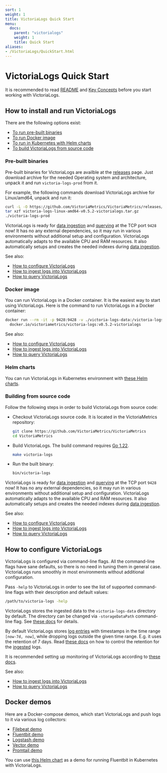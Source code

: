 ```yaml
---
sort: 1
weight: 1
title: VictoriaLogs Quick Start
menu:
  docs:
    parent: "victorialogs"
    weight: 1
    title: Quick Start
aliases:
- /VictoriaLogs/QuickStart.html
---
```


# VictoriaLogs Quick Start

It is recommended to read [README](https://docs.victoriametrics.com/VictoriaLogs/)
and [Key Concepts](https://docs.victoriametrics.com/VictoriaLogs/keyConcepts.html)
before you start working with VictoriaLogs.

## How to install and run VictoriaLogs

There are the following options exist:

- [To run pre-built binaries](#pre-built-binaries)
- [To run Docker image](#docker-image)
- [To run in Kubernetes with Helm charts](#helm-charts)
- [To build VictoriaLogs from source code](#building-from-source-code)

### Pre-built binaries

Pre-built binaries for VictoriaLogs are availble at the [releases](https://github.com/VictoriaMetrics/VictoriaMetrics/releases/) page.
Just download archive for the needed Operating system and architecture, unpack it and run `victoria-logs-prod` from it.

For example, the following commands download VictoriaLogs archive for Linux/amd64, unpack and run it:

```sh
curl -L -O https://github.com/VictoriaMetrics/VictoriaMetrics/releases/download/v0.5.2-victorialogs/victoria-logs-linux-amd64-v0.5.2-victorialogs.tar.gz
tar xzf victoria-logs-linux-amd64-v0.5.2-victorialogs.tar.gz
./victoria-logs-prod
```

VictoriaLogs is ready for [data ingestion](https://docs.victoriametrics.com/VictoriaLogs/data-ingestion/)
and [querying](https://docs.victoriametrics.com/VictoriaLogs/querying/) at the TCP port `9428` now!
It has no any external dependencies, so it may run in various environments without additional setup and configuration.
VictoriaLogs automatically adapts to the available CPU and RAM resources. It also automatically setups and creates
the needed indexes during [data ingestion](https://docs.victoriametrics.com/VictoriaLogs/data-ingestion/).

See also:

- [How to configure VictoriaLogs](#how-to-configure-victorialogs)
- [How to ingest logs into VictoriaLogs](https://docs.victoriametrics.com/VictoriaLogs/data-ingestion/)
- [How to query VictoriaLogs](https://docs.victoriametrics.com/VictoriaLogs/querying/)


### Docker image

You can run VictoriaLogs in a Docker container. It is the easiest way to start using VictoriaLogs.
Here is the command to run VictoriaLogs in a Docker container:

```sh
docker run --rm -it -p 9428:9428 -v ./victoria-logs-data:/victoria-logs-data \
  docker.io/victoriametrics/victoria-logs:v0.5.2-victorialogs
```

See also:

- [How to configure VictoriaLogs](#how-to-configure-victorialogs)
- [How to ingest logs into VictoriaLogs](https://docs.victoriametrics.com/VictoriaLogs/data-ingestion/)
- [How to query VictoriaLogs](https://docs.victoriametrics.com/VictoriaLogs/querying/)

### Helm charts

You can run VictoriaLogs in Kubernetes environment
with [these Helm charts](https://github.com/VictoriaMetrics/helm-charts/blob/master/charts/victoria-logs-single/README.md).

### Building from source code

Follow the following steps in order to build VictoriaLogs from source code:

- Checkout VictoriaLogs source code. It is located in the VictoriaMetrics repository:

  ```sh
  git clone https://github.com/VictoriaMetrics/VictoriaMetrics
  cd VictoriaMetrics
  ```

- Build VictoriaLogs. The build command requires [Go 1.22](https://golang.org/doc/install).

  ```sh
  make victoria-logs
  ```

- Run the built binary:

  ```sh
  bin/victoria-logs
  ```

VictoriaLogs is ready for [data ingestion](https://docs.victoriametrics.com/VictoriaLogs/data-ingestion/)
and [querying](https://docs.victoriametrics.com/VictoriaLogs/querying/) at the TCP port `9428` now!
It has no any external dependencies, so it may run in various environments without additional setup and configuration.
VictoriaLogs automatically adapts to the available CPU and RAM resources. It also automatically setups and creates
the needed indexes during [data ingestion](https://docs.victoriametrics.com/VictoriaLogs/data-ingestion/).

See also:

- [How to configure VictoriaLogs](#how-to-configure-victorialogs)
- [How to ingest logs into VictoriaLogs](https://docs.victoriametrics.com/VictoriaLogs/data-ingestion/)
- [How to query VictoriaLogs](https://docs.victoriametrics.com/VictoriaLogs/querying/)


## How to configure VictoriaLogs

VictoriaLogs is configured via command-line flags. All the command-line flags have sane defaults,
so there is no need in tuning them in general case. VictoriaLogs runs smoothly in most environments
without additional configuration.

Pass `-help` to VictoriaLogs in order to see the list of supported command-line flags with their description and default values:

```sh
/path/to/victoria-logs -help
```

VictoriaLogs stores the ingested data to the `victoria-logs-data` directory by default. The directory can be changed
via `-storageDataPath` command-line flag. See [these docs](https://docs.victoriametrics.com/VictoriaLogs/#storage) for details.

By default VictoriaLogs stores [log entries](https://docs.victoriametrics.com/VictoriaLogs/keyConcepts.html) with timestamps
in the time range `[now-7d, now]`, while dropping logs outside the given time range.
E.g. it uses the retention of 7 days. Read [these docs](https://docs.victoriametrics.com/VictoriaLogs/#retention) on how to control the retention
for the [ingested](https://docs.victoriametrics.com/VictoriaLogs/data-ingestion/) logs.

It is recommended setting up monitoring of VictoriaLogs according to [these docs](https://docs.victoriametrics.com/VictoriaLogs/#monitoring).

See also:

- [How to ingest logs into VictoriaLogs](https://docs.victoriametrics.com/VictoriaLogs/data-ingestion/)
- [How to query VictoriaLogs](https://docs.victoriametrics.com/VictoriaLogs/querying/)

## Docker demos

Here are a Docker-compose demos, which start VictoriaLogs and push logs to it via various log collectors:

- [Filebeat demo](https://github.com/VictoriaMetrics/VictoriaMetrics/tree/master/deployment/docker/victorialogs/filebeat-docker)
- [Fluentbit demo](https://github.com/VictoriaMetrics/VictoriaMetrics/tree/master/deployment/docker/victorialogs/fluentbit-docker)
- [Logstash demo](https://github.com/VictoriaMetrics/VictoriaMetrics/tree/master/deployment/docker/victorialogs/logstash)
- [Vector demo](https://github.com/VictoriaMetrics/VictoriaMetrics/tree/master/deployment/docker/victorialogs/vector-docker)
- [Promtail demo](https://github.com/VictoriaMetrics/VictoriaMetrics/tree/master/deployment/docker/victorialogs/promtail)

You can use [this Helm chart](https://github.com/VictoriaMetrics/helm-charts/blob/master/charts/victoria-logs-single/README.md)
as a demo for running Fluentbit in Kubernetes with VictoriaLogs.
